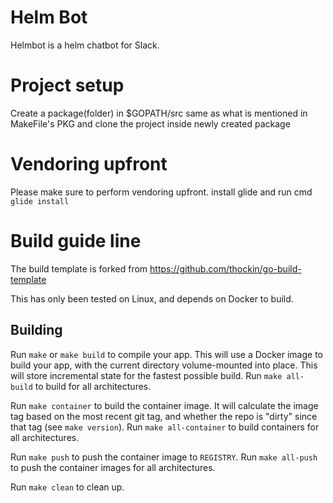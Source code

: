 # Helm Bot

Helmbot is a helm chatbot for Slack.

# Project setup

Create a package(folder) in $GOPATH/src same as what is mentioned in MakeFile's PKG and clone the project inside newly created package

# Vendoring upfront

Please make sure to perform vendoring upfront. install glide and run  cmd `glide install`

# Build guide line

The build template is forked from https://github.com/thockin/go-build-template

This has only been tested on Linux, and depends on Docker to build.

## Building

Run `make` or `make build` to compile your app.  This will use a Docker image
to build your app, with the current directory volume-mounted into place.  This
will store incremental state for the fastest possible build.  Run `make
all-build` to build for all architectures.

Run `make container` to build the container image.  It will calculate the image
tag based on the most recent git tag, and whether the repo is "dirty" since
that tag (see `make version`).  Run `make all-container` to build containers
for all architectures.

Run `make push` to push the container image to `REGISTRY`.  Run `make all-push`
to push the container images for all architectures.

Run `make clean` to clean up.
